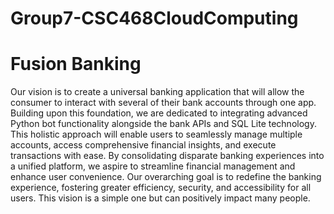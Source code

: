 # Group7-CSC468CloudComputing
# Fusion Banking
Our vision is to create a universal banking application that will allow the consumer to interact with several of their bank accounts through one app. Building upon this foundation, we are dedicated to integrating advanced Python bot functionality alongside the bank APIs and SQL Lite technology. This holistic approach will enable users to seamlessly manage multiple accounts, access comprehensive financial insights, and execute transactions with ease. By consolidating disparate banking experiences into a unified platform, we aspire to streamline financial management and enhance user convenience. Our overarching goal is to redefine the banking experience, fostering greater efficiency, security, and accessibility for all users. This vision is a simple one but can positively impact many people. 
